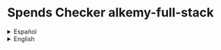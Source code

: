 
# Spends Checker alkemy-full-stack

<details>

  <summary>Español</summary>

  Una aplicación para administración de presupuesto personal, donde puedes guardar con detalle tus ingresos y egresos de dinero y ver un balance de tus operaciones registradas. También puedes tener una mejor organización de ellas clasificándolas por concepto, tipo y categoría.

  ## Motivación para el proyecto

  Este es un proyecto desarrollado para el [desafío Full Stack JS](https://drive.google.com/file/d/1LUY2tZ_OhShoSE2g9cYGGKM1ioFj0MhE/view?usp=sharing) de la aceleración de [Alkemy](https://www.alkemy.org/). Tomé como un reto personal el realizarlo en el menor tiempo posible con una deadline de diez días y aplicar el nuevo conocimiento adquirido en PostgreSQL, Sequelize, Redux Toolkit y Material UI, reforzando la práctica de React.

  ## Estado actual

  El proyecto se encuentra terminado en su mayor parte. En lo relativo a la consigna a cumplir, sólo resta crear un observer que restrinja el renderizado de los registros a diez y únicamente muestre los restantes si el usuario así lo solicita. Además, aunque el diseño que responda a los distintos tamaños de pantalla funciona, se lo ve bastante pobre, debiendo revisar puntos claves para una mejor experiencia del usuario. Por otro lado, personalmente considero de importancia agregar algunas funcionalidades extra. Aunque la aplicación es sencilla, resulta básico el permitir agregar y quitar opciones a los filtros a gusto, la posibilidad de acotar los registros a fechas determinadas y que el usuario pueda disponer de otra suma resultante de los filtros aplicados.

  ## Instalación

  Para instalar esta aplicación para probarla en desarrollo necesitas:

  1. Crear e ir a un nuevo directorio.
  2. Inicializar un nuevo repositorio con el comando "git init".
  3. Obtener este repositorio con el comando "git pull https://github.com/andressiri/alkemy-full-stack".
  4. Instalar las dependencias del directorio raíz con el comando "npm install".
  5. Ir al directorio "frontend" e instalar las dependencias con el comando "npm install" nuevamente.
  6. Crear la base de datos PostgreSQL requerida:

      <details>

        <summary>Instalar el servidor PostgreSQL en tu computadora.</summary>

        - Descargar el instalador en [el sitio oficial](https://www.postgresql.org/download/).
        - En Windows considerar que es necesario haber ingresado como administrador o superusuario para realizar la instalación. De ser necesario, se recomienda seguir [las instrucciones para Windows provistas en el sitio oficial](https://www.enterprisedb.com/docs/supported-open-source/postgresql/installer/02_installing_postgresql_with_the_graphical_installation_wizard/01_invoking_the_graphical_installer/).
        - En Mac OS considerar que hay que correr el paquete dmg descargado como usuario administrador. De ser necesario, se recomienda seguir [las instrucciones para Mac OS provistas en el sitio oficial](https://www.enterprisedb.com/postgres-tutorials/installation-postgresql-mac-os).
        - En Ubuntu para Linux seguir [ las instrucciones provistas en el sitio oficial para Ubuntu](https://www.enterprisedb.com/postgres-tutorials/how-install-postgres-ubuntu).
        - Necesitarás la constraseña que ingreses en la instalación para conectarte a la base de datos.

      </details>

      <details>

        <summary>Crear la base de datos y sus tablas:</summary>

        <blockquote>

        <details>

        <summary><strong>Recomendado</strong>: correr el archivo createDatabase.sql provisto en este repositorio.</summary>

        - Conectar a la consola "SQL shell (psql)" (instalada al instalar el servidor PostgreSQL). Los valores por defecto para la conexión son:

            - para Server: "localhost".
            - para Database: "postgres".
            - para Port: "5432".
            - para Username: "postgres".

        Inmediatamente después de ingresar el nombre de usuario (Username), se debe ingresar la contraseña para ese usuario. Para el usuario por defecto (postgres), es la contraseña que se ingresó durante la instalación.
        - Ya en la consola psql correr el comando "\i ruta/a/createDatabase.sql;", donde "ruta/a/" es la ruta al directorio raíz del proyecto. En caso de tener problemas con el nombre de la ruta, considerar cambiar el nombre de los directorios, o mejor aún, simplemente copiar el archivo createDatabase.sql a otro directorio y correrlo desde ahí. También considerar que la ruta puede fallar si no se usa el estilo de barra Unix ("/").
        - Una vez realizado lo anterior con éxito, el proceso debería crear una base de datos llamada andres-siri-alkemy-test, conectarse a ella, crear dos tablas (people y records) y hacer varias (31) inserciones para un usuario falso provisto para probar la aplicación. El email de este usuario es "user@fake.test" y su contraseña es "123456".
        - Si por algún motivo no es posible instalar el archivo createDataba.sql, se puede correr las líneas del archivo en la consola psql o usar pgAdmin 4.

        </details>

        <details>

        <summary>Crearlas usando pgAdmin 4</summary>

        1. Abrir la aplicación "pgAdmin 4" (instalada con el servidor PostgreSQL).
        2. Usar la contraseña que se ingresó durante la instalación.
            ![enter installation password](/assets/README/postgre%20pgadmin/0.%20Enter%20installation%20password.png)
        3. Crear una nueva base de datos.
            ![create a new database](/assets/README/postgre%20pgadmin/1.%20Create%20Database.png)
        4. Nombrarla "andres-siri-alkemy-test" o un nombre a elección.
            ![create a new database menu](/assets/README/postgre%20pgadmin/2.%20Create%20Database%20menu.png)
        5. Crear la primer tabla.
            ![create first table](/assets/README/postgre%20pgadmin/3.%20Create%20first%20table.png)
        6. Nombrar la primer tabla como "people".
            ![name first table](/assets/README/postgre%20pgadmin/4.%20Name%20first%20table.png)
        7. Definir las columnas de la tabla "people".
            ![define first table](/assets/README/postgre%20pgadmin/5.%20Define%20first%20table.png)
        8. Crear la restricción de valor único para la columna "email".
            ![set email unique constraint name](/assets/README/postgre%20pgadmin/6.%20Set%20email%20unique%20constraint%201.png)
            ![set email unique constraint column](/assets/README/postgre%20pgadmin/7.%20Set%20email%20unique%20constraint%202.png)
        9. Crear una segunda tabla.
            ![create a second table](/assets/README/postgre%20pgadmin/8.%20Create%20second%20table.png)
        10. Nombrar la segunda tabla como "records".
            ![name second table](/assets/README/postgre%20pgadmin/9.%20Name%20second%20table.png)
        11. Definir las columnas de la tabla "records".
            ![define second table](/assets/README/postgre%20pgadmin/10.%20Define%20second%20table.png)
        12. Crear la restricción de llave foránea para la columna "user_uuid".
            ![set foreign key constraint name](/assets/README/postgre%20pgadmin/11.%20Set%20foreign%20key%20constraint%20to%20user_uuid%201.png)
            ![set foreign key constraint conditions](/assets/README/postgre%20pgadmin/12.%20Set%20foreign%20key%20constraint%20to%20user_uuid%202.png)
        13. Crear la restricción de valores válidos para la columna "operation_type".
            ![set operation_type constraint name](/assets/README/postgre%20pgadmin/13.%20Set%20operation_type%20valid%20values%201.png)
            ![set operation_type constraint conditions](/assets/README/postgre%20pgadmin/14.%20Set%20operation_type%20valid%20values%202.png)

        </details>

        </blockquote>

      </details>

  7. Crear un archivo .env en el directorio raíz con las siguientes variables:

          NODE_ENV = development
          DB_NAME = < andres-siri-alkemy-test o el nombre de tu base de datos PostgreSQL >
          DB_USERNAME = < "postgres" (default) o tu nombre de usuario para esa base de datos de PostgreSQL >
          DB_PASSWORD = < la contraseña para ese usuario de PostgreSQL >
          JWT_SECRET = < una cadena que quieras usar como secreto para el token de JWT >
          MAILER_MAIL = < tu dirección de email de **gmail** >
          MAIL_PASSWORD" = < tu "contraseña de aplicación" generada desde google" > (no es la constraseña de tu email)


  TODO: explicar en detalle para qué es el secreto de JWT y y cómo obtener la contraseña de aplicación para tu cuenta de gmail. 

</details>

<details>

  <summary>English</summary>

  An app for personal budget administration, where you can save your money incomes and outcomes with detail and see a balance of your registered operations. You can also get a better organization sorting them by concept, type and category.

  ## Motivation for the project

  This is a project developed for the [Full Stack Challenge JS](https://drive.google.com/file/d/1LUY2tZ_OhShoSE2g9cYGGKM1ioFj0MhE/view?usp=sharing) of [Alkemy's](https://www.alkemy.org/) acceleration. I took it as a personal defiance making it in the lesser time possible with a ten days deadline and apply the recently acquired knowledge of PostgreSQL, Sequelize, Redux Toolkit and Material UI, strengthening the React practice.

  ## Build status

  The project is mostly finished. In relation to the assignment to fulfill, it's just missing the creation of an observer that restricts the records rendering to ten and just shows the rest of them if the user requires to do so. Furthermore, besides the design is responsive, it seems pretty poor, so it's important to check some breakpoints for a better user experience. On the other hand, I personally think that it is important to incorporate some functionalities, like allow adding or deleting options to the filters as pleased, the possibility to delimit the records to certain dates and that the user can have another addition after filters are applied.

  ## Installation
  
  To install this app for development mode testing you need to:

  1. Create and go to a new directory.
  2. Initialize a new repository with "git init" command.
  3. Git pull this repository with "git pull https://github.com/andressiri/alkemy-full-stack" command.
  4. Install root directory dependencies with "npm install" command.
  5. Move to "frontend" directory and install client dependencies with the "npm install" command again.
  6. Create the PostgreSQL required database:

      <details>

        <summary>Install PostgreSQL server in your computer.</summary>

        - Download the installer at [official site](https://www.postgresql.org/download/).
        - In Windows consider you need to be logged as administrator or superuser to perform and installation. If needed, follow the [instructions provided at official site for Windows](https://www.enterprisedb.com/docs/supported-open-source/postgresql/installer/02_installing_postgresql_with_the_graphical_installation_wizard/01_invoking_the_graphical_installer/).
        - In Mac OS consider you have to run the downloaded dmg package as administrator user. If needed, follow the [instructions provided at official site for Mac OS](https://www.enterprisedb.com/postgres-tutorials/installation-postgresql-mac-os).
        - In Ubuntu for Linux follow the [instructions provided at official site for Ubuntu](https://www.enterprisedb.com/postgres-tutorials/how-install-postgres-ubuntu).
        - You will need the password your enter in the installation to connect to the database.

      </details>

      <details>

        <summary>Create the database and it's tables:</summary>

        <blockquote>

        <details>

        <summary><strong>Recommended</strong>: run the createDatabase.sql file provided in this repository.</summary>

        - Connect to the "SQL shell (psql)" console (installed with the PostgreSQL server). The default values for connection are: 

            - for Server: "localhost".
            - for Database: "postgres".
            - for Port: "5432".
            - for Username: "postgres".

        Right after entering the username, you should enter the password for that user. For the default user (postgres), it is the password you provided in the installation.
        - In the psql console run the command "\i path/to/createDatabase.sql;", where "path/to/" is the path to this project root folder. If you have problems with the path name, consider changing the directories names or, better, just copy the createDatabase.sql file to another directory and run it from there. Also notice that the path may be wrong if you don't use the Unix style slash ("/").
        - Once you have successfully done this, it should create a database named andres-siri-alkemy-test, connect to it, create two tables (people and records) and make many (31) insertions for a fake user created for testing. This user email is "user@fake.test" and it's password is "123456".
        - If for some reason you can't install the createDataba.sql file, you can run the lines of that file in the psql console or use pgAdmin 4.

        </details>

        <details>

        <summary>Create them using pgAdmin 4</summary>

        1. Open the "pgAdmin 4" application (installed with the PostgreSQL server).
        2. Use the password you entered during the installation.
            ![enter installation password](/assets/README/postgre%20pgadmin/0.%20Enter%20installation%20password.png)
        3. Create a new database.
            ![create a new database](/assets/README/postgre%20pgadmin/1.%20Create%20Database.png)
        4. Name it "andres-siri-alkemy-test" or a name of your choice.
            ![create a new database menu](/assets/README/postgre%20pgadmin/2.%20Create%20Database%20menu.png)
        5. Create the first table.
            ![create first table](/assets/README/postgre%20pgadmin/3.%20Create%20first%20table.png)
        6. Name the first table as "people".
            ![name first table](/assets/README/postgre%20pgadmin/4.%20Name%20first%20table.png)
        7. Define "people" table columns.
            ![define first table](/assets/README/postgre%20pgadmin/5.%20Define%20first%20table.png)
        8. Set "email" column unique constraint.
            ![set email unique constraint name](/assets/README/postgre%20pgadmin/6.%20Set%20email%20unique%20constraint%201.png)
            ![set email unique constraint column](/assets/README/postgre%20pgadmin/7.%20Set%20email%20unique%20constraint%202.png)
        9. Create a second table.
            ![create a second table](/assets/README/postgre%20pgadmin/8.%20Create%20second%20table.png)
        10. Name second table as "records".
            ![name second table](/assets/README/postgre%20pgadmin/9.%20Name%20second%20table.png)
        11. Define "records" table columns.
            ![define second table](/assets/README/postgre%20pgadmin/10.%20Define%20second%20table.png)
        12. Set foreign constraint to the "user_uuid" column.
            ![set foreign key constraint name](/assets/README/postgre%20pgadmin/11.%20Set%20foreign%20key%20constraint%20to%20user_uuid%201.png)
            ![set foreign key constraint conditions](/assets/README/postgre%20pgadmin/12.%20Set%20foreign%20key%20constraint%20to%20user_uuid%202.png)
        13. Set operation_type column valid values.
            ![set operation_type constraint name](/assets/README/postgre%20pgadmin/13.%20Set%20operation_type%20valid%20values%201.png)
            ![set operation_type constraint conditions](/assets/README/postgre%20pgadmin/14.%20Set%20operation_type%20valid%20values%202.png)

        </details>

        </blockquote>

      </details>

  7. Create a .env file at the root directory with the following variables:

          NODE_ENV = development
          DB_NAME = < andres-siri-alkemy-test or your PostgreSQL database name >
          DB_USERNAME = < "postgres" (default) or your PostgreSQL user name >
          DB_PASSWORD = < your PostgreSQL password for previous username >
          JWT_SECRET = < whatever you want to use as JWT secret >
          MAILER_MAIL = < your **gmail** email address >
          MAIL_PASSWORD" = < the "application password" generated with google > (not your email password)

      <details>

      <summary>Variables help</summary>

      #### Generate application password

      To generate a new application password follow the next steps:

      1. In a new Chrome tab go to "Manage your Google Account".
          ![go to Manage your Google Account](/assets/README/gmail%20application%20password/1.%20Manage%20your%20google%20account.png)
      2. Go to "Signing in to Google" in the "Security" section and click into "App passwords". Notice you must have your 2-Step Verification activated in order to do this.
          ![go to app passwords](/assets/README/gmail%20application%20password/2.%20Go%20to%20app%20passwords.png)
      3. Create a new application password, you can name it as you want.
          ![create a new application password](/assets/README/gmail%20application%20password/3.%20Create%20a%20new%20application%20password.png)
      4. Get the new password created.
          ![get the new password](/assets/README/gmail%20application%20password/4.%20Get%20the%20new%20password.png)

      </details>

</details>
